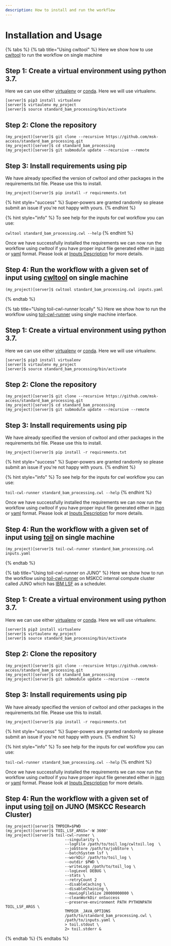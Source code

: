 ```yaml
---
description: How to install and run the workflow
---
```


# Installation and Usage

{% tabs %}
{% tab title="Using cwltool" %}
Here we show how to use [cwltool](https://github.com/common-workflow-language/cwltool) to run the workflow on single machine

## Step 1: Create a virtual environment using python 3.7.

Here we can use either [virtualenv](https://virtualenv.pypa.io/) or [conda](https://docs.conda.io/en/latest/). Here we will use virtualenv.

```text
[server]$ pip3 install virtualenv
[server]$ virtaulenv my_project
[server]$ source standard_bam_processing/bin/activate
```

## Step 2: Clone the repository

```text
(my_project)[server]$ git clone --recursive https://github.com/msk-access/standard_bam_processing.git
(my_project)[server]$ cd standard_bam_processing
(my_project)[server]$ git submodule update --recursive --remote
```

## Step 3: Install requirements using pip

We have already specified the version of cwltool and other packages in the requirements.txt file. Please use this to install.

```text
(my_project)[server]$ pip install -r requirements.txt
```

{% hint style="success" %}
Super-powers are granted randomly so please submit an issue if you're not happy with yours.
{% endhint %}

{% hint style="info" %}
To see help for the inputs for cwl workflow you can use:

`cwltool standard_bam_processing.cwl --help`
{% endhint %}

Once we have successfully installed the requirements we can now run the workflow using _cwltool_ if you have proper input file generated either in [json](https://www.json.org/) or [yaml](https://yaml.org/) format. Please look at [Inputs Description](inputs-description.md) for more details.

## Step 4: Run the workflow with a given set of input using [cwltool](https://github.com/common-workflow-language/cwltool) on single machine

```text
(my_project)[server]$ cwltool standard_bam_processing.cwl inputs.yaml
```
{% endtab %}

{% tab title="Using toil-cwl-runner locally" %}
Here we show how to run the workflow using [toil-cwl-runner](https://toil.readthedocs.io/en/latest/running/introduction.html) using single machine interface.

## Step 1: Create a virtual environment using python 3.7.

Here we can use either [virtualenv](https://virtualenv.pypa.io/) or [conda](https://docs.conda.io/en/latest/). Here we will use virtualenv.

```text
[server]$ pip3 install virtualenv
[server]$ virtaulenv my_project
[server]$ source standard_bam_processing/bin/activate
```

## Step 2: Clone the repository

```text
(my_project)[server]$ git clone --recursive https://github.com/msk-access/standard_bam_processing.git
(my_project)[server]$ cd standard_bam_processing
(my_project)[server]$ git submodule update --recursive --remote
```

## Step 3: Install requirements using pip

We have already specified the version of cwltool and other packages in the requirements.txt file. Please use this to install.

```text
(my_project)[server]$ pip install -r requirements.txt
```

{% hint style="success" %}
Super-powers are granted randomly so please submit an issue if you're not happy with yours.
{% endhint %}

{% hint style="info" %}
To see help for the inputs for cwl workflow you can use:

`toil-cwl-runner standard_bam_processing.cwl --help`
{% endhint %}

Once we have successfully installed the requirements we can now run the workflow using _cwltool_ if you have proper input file generated either in [json](https://www.json.org/) or [yaml](https://yaml.org/) format. Please look at [Inputs Description](inputs-description.md) for more details.

## Step 4: Run the workflow with a given set of input using [toil](https://toil.readthedocs.io/en/latest/running/introduction.html) on single machine

```text
(my_project)[server]$ toil-cwl-runner standard_bam_processing.cwl inputs.yaml
```
{% endtab %}

{% tab title="Using toil-cwl-runner on JUNO" %}
Here we show how to run the workflow using [toil-cwl-runner](https://toil.readthedocs.io/en/latest/running/introduction.html) on MSKCC internal compute cluster called JUNO which has [IBM LSF](https://www.ibm.com/support/knowledgecenter/en/SSETD4/product_welcome_platform_lsf.html) as a scheduler.

## Step 1: Create a virtual environment using python 3.7.

Here we can use either [virtualenv](https://virtualenv.pypa.io/) or [conda](https://docs.conda.io/en/latest/). Here we will use virtualenv.

```text
[server]$ pip3 install virtualenv
[server]$ virtaulenv my_project
[server]$ source standard_bam_processing/bin/activate
```

## Step 2: Clone the repository

```text
(my_project)[server]$ git clone --recursive https://github.com/msk-access/standard_bam_processing.git
(my_project)[server]$ cd standard_bam_processing
(my_project)[server]$ git submodule update --recursive --remote
```

## Step 3: Install requirements using pip

We have already specified the version of cwltool and other packages in the requirements.txt file. Please use this to install.

```text
(my_project)[server]$ pip install -r requirements.txt
```

{% hint style="success" %}
Super-powers are granted randomly so please submit an issue if you're not happy with yours.
{% endhint %}

{% hint style="info" %}
To see help for the inputs for cwl workflow you can use:

`toil-cwl-runner standard_bam_processing.cwl --help`
{% endhint %}

Once we have successfully installed the requirements we can now run the workflow using _cwltool_ if you have proper input file generated either in [json](https://www.json.org/) or [yaml](https://yaml.org/) format. Please look at [Inputs Description](inputs-description.md) for more details.

## Step 4: Run the workflow with a given set of input using [toil](https://toil.readthedocs.io/en/latest/running/introduction.html) on JUNO \(MSKCC Research Cluster\)

```text
(my_project)[server]$ TMPDIR=$PWD
(my_project)[server]$ TOIL_LSF_ARGS='-W 3600'
(my_project)[server]$ toil-cwl-runner \
                          --singularity \
                          --logFile /path/to/toil_log/cwltoil.log  \
                          --jobStore /path/to/jobStore \
                          --batchSystem lsf \
                          --workDir /path/to/toil_log \
                          --outdir $PWD \
                          --writeLogs /path/to/toil_log \
                          --logLevel DEBUG \
                          --stats \
                          --retryCount 2 
                          --disableCaching \
                          --disableChaining \
                          --maxLogFileSize 20000000000 \
                          --cleanWorkDir onSuccess
                          --preserve-environment PATH PYTHONPATH TOIL_LSF_ARGS \
                          TMPDIR _JAVA_OPTIONS
                          /path/to/standard_bam_processing.cwl \
                          /path/to/inputs.yaml \
                          > toil.stdout \
                          2> toil.stderr &
```
{% endtab %}
{% endtabs %}

